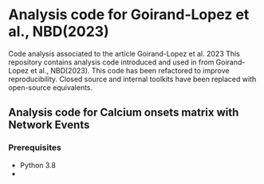 # Analysis code for Goirand-Lopez et al., NBD(2023)
Code analysis associated to the article Goirand-Lopez et al. 2023
This repository contains analysis code introduced and used in from Goirand-Lopez et al., NBD(2023). This code has been refactored to improve reproducibility. Closed source and internal toolkits have been replaced with open-source equivalents.

## Analysis code for Calcium onsets matrix with Network Events
### Prerequisites
- Python 3.8
- 
